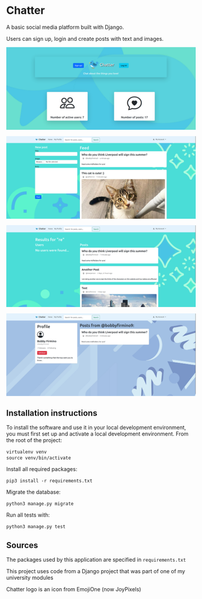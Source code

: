 # Chatter
A basic social media platform built with Django.

Users can sign up, login and create posts with text and images.

![Home page](static/readme/home_latest.png)

![Feed page](static/readme/feed.png)

![Search page](static/readme/search.png)

![Profile page](static/readme/profile.png)

## Installation instructions
To install the software and use it in your local development environment, you must first set up and activate a local development environment.  From the root of the project:

```
virtualenv venv
source venv/bin/activate
```

Install all required packages:

```
pip3 install -r requirements.txt
```

Migrate the database:

```
python3 manage.py migrate
```

Run all tests with:
```
python3 manage.py test
```

## Sources
The packages used by this application are specified in `requirements.txt`

This project uses code from a Django project that was part of one of my university modules

Chatter logo is an icon from EmojiOne (now JoyPixels)
